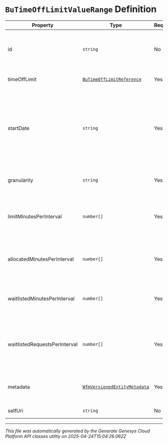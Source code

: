 # `BuTimeOffLimitValueRange` Definition

| Property | Type | Required | Description |
|----------|------|----------|-------------|
| id | `string` | No | The globally unique identifier for the object. |
| timeOffLimit | [`BuTimeOffLimitReference`](butimeofflimitreference-definition.md) | Yes | The ID of the time-off limit |
| startDate | `string` | Yes | Start date of the requested date range, in ISO-8601 format. The end date is determined by the size of interval lists |
| granularity | `string` | Yes | Granularity choice for time-off limit |
| limitMinutesPerInterval | `number[]` | Yes | A list of time-off limit values in minutes per granularity interval |
| allocatedMinutesPerInterval | `number[]` | Yes | A list of allocated time-off minutes per granularity interval |
| waitlistedMinutesPerInterval | `number[]` | Yes | A list of waitlisted time-off minutes per granularity interval |
| waitlistedRequestsPerInterval | `number[]` | Yes | The current number of waitlisted time-off requests for every interval per granularity |
| metadata | [`WfmVersionedEntityMetadata`](wfmversionedentitymetadata-definition.md) | Yes | Version metadata for the time-off limit |
| selfUri | `string` | No | The URI for this object |

---

*This file was automatically generated by the Generate Genesys Cloud Platform API classes utility on 2025-04-24T15:04:26.062Z*